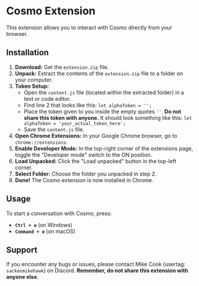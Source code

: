# Cosmo Extension

This extension allows you to interact with Cosmo directly from your browser.

## Installation

1. **Download:** Get the `extension.zip` file.
2. **Unpack:** Extract the contents of the `extension.zip` file to a folder on your computer.
3. **Token Setup:**
    - Open the `content.js` file (located within the extracted folder) in a text or code editor.
    - Find line 2 that looks like this: `let alphaToken = '';`
    - Place the token given to you inside the empty quotes `''`. **Do not share this token with anyone.**  It should look something like this: `let alphaToken = 'your_actual_token_here';`
    - Save the `content.js` file.
4. **Open Chrome Extensions:** In your Google Chrome browser, go to `chrome://extensions`.
5. **Enable Developer Mode:** In the top-right corner of the extensions page, toggle the "Developer mode" switch to the ON position.
6. **Load Unpacked:** Click the "Load unpacked" button in the top-left corner.
7. **Select Folder:** Choose the folder you unpacked in step 2.
8. **Done!** The Cosmo extension is now installed in Chrome.

## Usage

To start a conversation with Cosmo, press:

*   **`Ctrl + e`** (on Windows)
*   **`Command + e`** (on macOS)

## Support

If you encounter any bugs or issues, please contact Mike Cook (usertag: `sackenmikehawk`) on Discord. **Remember, do not share this extension with anyone else.**
